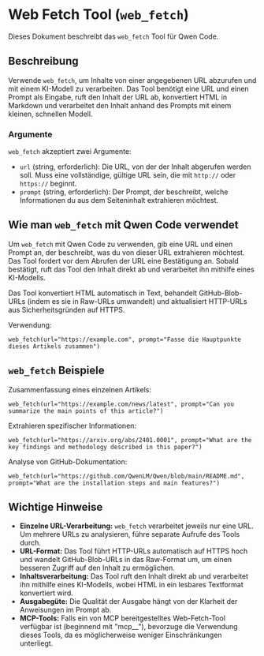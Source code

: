 # Web Fetch Tool (`web_fetch`)

Dieses Dokument beschreibt das `web_fetch` Tool für Qwen Code.

## Beschreibung

Verwende `web_fetch`, um Inhalte von einer angegebenen URL abzurufen und mit einem KI-Modell zu verarbeiten. Das Tool benötigt eine URL und einen Prompt als Eingabe, ruft den Inhalt der URL ab, konvertiert HTML in Markdown und verarbeitet den Inhalt anhand des Prompts mit einem kleinen, schnellen Modell.

### Argumente

`web_fetch` akzeptiert zwei Argumente:

- `url` (string, erforderlich): Die URL, von der der Inhalt abgerufen werden soll. Muss eine vollständige, gültige URL sein, die mit `http://` oder `https://` beginnt.
- `prompt` (string, erforderlich): Der Prompt, der beschreibt, welche Informationen du aus dem Seiteninhalt extrahieren möchtest.

## Wie man `web_fetch` mit Qwen Code verwendet

Um `web_fetch` mit Qwen Code zu verwenden, gib eine URL und einen Prompt an, der beschreibt, was du von dieser URL extrahieren möchtest. Das Tool fordert vor dem Abrufen der URL eine Bestätigung an. Sobald bestätigt, ruft das Tool den Inhalt direkt ab und verarbeitet ihn mithilfe eines KI-Modells.

Das Tool konvertiert HTML automatisch in Text, behandelt GitHub-Blob-URLs (indem es sie in Raw-URLs umwandelt) und aktualisiert HTTP-URLs aus Sicherheitsgründen auf HTTPS.

Verwendung:

```
web_fetch(url="https://example.com", prompt="Fasse die Hauptpunkte dieses Artikels zusammen")
```

## `web_fetch` Beispiele

Zusammenfassung eines einzelnen Artikels:

```
web_fetch(url="https://example.com/news/latest", prompt="Can you summarize the main points of this article?")
```

Extrahieren spezifischer Informationen:

```
web_fetch(url="https://arxiv.org/abs/2401.0001", prompt="What are the key findings and methodology described in this paper?")
```

Analyse von GitHub-Dokumentation:

```
web_fetch(url="https://github.com/QwenLM/Qwen/blob/main/README.md", prompt="What are the installation steps and main features?")
```

## Wichtige Hinweise

- **Einzelne URL-Verarbeitung:** `web_fetch` verarbeitet jeweils nur eine URL. Um mehrere URLs zu analysieren, führe separate Aufrufe des Tools durch.
- **URL-Format:** Das Tool führt HTTP-URLs automatisch auf HTTPS hoch und wandelt GitHub-Blob-URLs in das Raw-Format um, um einen besseren Zugriff auf den Inhalt zu ermöglichen.
- **Inhaltsverarbeitung:** Das Tool ruft den Inhalt direkt ab und verarbeitet ihn mithilfe eines KI-Modells, wobei HTML in ein lesbares Textformat konvertiert wird.
- **Ausgabegüte:** Die Qualität der Ausgabe hängt von der Klarheit der Anweisungen im Prompt ab.
- **MCP-Tools:** Falls ein von MCP bereitgestelltes Web-Fetch-Tool verfügbar ist (beginnend mit "mcp\_\_"), bevorzuge die Verwendung dieses Tools, da es möglicherweise weniger Einschränkungen unterliegt.